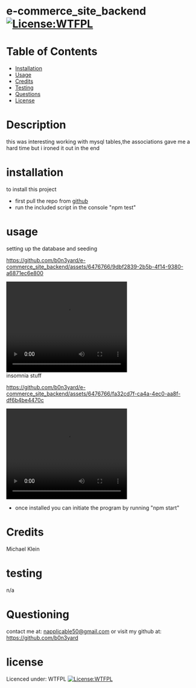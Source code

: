 # e-commerce_site_backend [![License:WTFPL ](https://img.shields.io/badge/License-WTFPL-brightgreen.svg)](http://www.wtfpl.net/about/)
# Table of Contents
- [Installation](#installation)
- [Usage](#usage)
- [Credits](#credits)
- [Testing](#testing)
- [Questions](#questioning)
- [License](#license)
# Description
this was interesting working with mysql tables,the associations gave me a hard time but i ironed it out in the end  
# installation
to install this project
- first pull the repo from [github](https://github.com/b0n3yard/e-commerce_site_backend)  
- run the included script in the console "npm test" 
# usage  

setting up the database and seeding

https://github.com/b0n3yard/e-commerce_site_backend/assets/6476766/9dbf2839-2b5b-4f14-9380-a6871ec6e800


<video width='320' height = '240' controls>
        <source src = './module_13_vscode.mp4' type = 'video/mp4'>
    </video>
    <br>
insomnia stuff

https://github.com/b0n3yard/e-commerce_site_backend/assets/6476766/fa32cd7f-ca4a-4ec0-aa8f-df6b4be4470c


<video width='320' height = '240' controls>
        <source src = './module_13_Insomnia.mp4' type = 'video/mp4'>
    </video>
    <br>

- once installed you can initiate the program by running "npm start"
# Credits
Michael Klein
# testing
n/a
# Questioning
contact me at: [napplicable50@gmail.com](mailto:napplicable50@gmail.com)
or visit my github at: https://github.com/b0n3yard
# license
Licenced under:
WTFPL
[![License:WTFPL ](https://img.shields.io/badge/License-WTFPL-brightgreen.svg)](http://www.wtfpl.net/about/)

